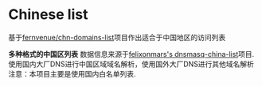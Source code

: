 # Chinese list
基于[fernvenue/chn-domains-list](https://github.com/fernvenue/chn-domains-list)项目作出适合于中国地区的访问列表


**多种格式的中国区列表**
数据信息来源于[felixonmars's dnsmasq-china-list](https://github.com/felixonmars/dnsmasq-china-list)项目.  
使用国内大厂DNS进行中国区域域名解析，使用国外大厂DNS进行其他域名解析
注意：本项目主要是使用国内白名单列表.
